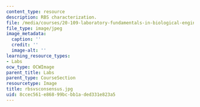 ```yaml
---
content_type: resource
description: RBS characterization.
file: /media/courses/20-109-laboratory-fundamentals-in-biological-engineering-fall-2007/8ccec561e86899bcbb1aded331e823a5_rbsvsconsensus.jpg
file_type: image/jpeg
image_metadata:
  caption: ''
  credit: ''
  image-alt: ''
learning_resource_types:
- Labs
ocw_type: OCWImage
parent_title: Labs
parent_type: CourseSection
resourcetype: Image
title: rbsvsconsensus.jpg
uid: 8ccec561-e868-99bc-bb1a-ded331e823a5
---
```

